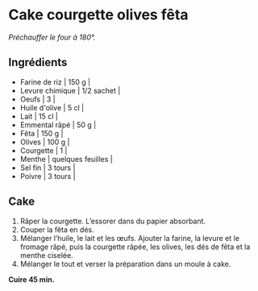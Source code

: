 # Cake courgette olives fêta

_Préchauffer le four à 180°._

## Ingrédients

- Farine de riz | 150 g |
- Levure chimique | 1/2 sachet |
- Oeufs | 3 |
- Huile d'olive | 5 cl |
- Lait | 15 cl |
- Emmental râpé | 50 g |
- Fêta | 150 g |
- Olives | 100 g |
- Courgette | 1 |
- Menthe | quelques feuilles |
- Sel fin | 3 tours |
- Poivre | 3 tours |

## Cake

1. Râper la courgette. L’essorer dans du papier absorbant.
2. Couper la fêta en dés.
3. Mélanger l’huile, le lait et les œufs. Ajouter la farine, la levure et le fromage râpé, puis la courgette râpée, les olives, les dés de fêta et la menthe ciselée.
4. Mélanger le tout et verser la préparation dans un moule à cake.

**Cuire 45 min.**

